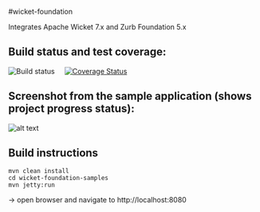 #wicket-foundation

Integrates Apache Wicket 7.x and Zurb Foundation 5.x



## Build status and test coverage:

![Build status](https://travis-ci.org/iluwatar/wicket-foundation.svg?branch=master)
&nbsp;&nbsp;&nbsp;
[![Coverage Status](https://coveralls.io/repos/iluwatar/wicket-foundation/badge.png?branch=master)](https://coveralls.io/r/iluwatar/wicket-foundation?branch=master)



## Screenshot from the sample application (shows project progress status):

![alt text](https://github.com/iluwatar/wicket-foundation/blob/master/catalog.jpg "Samples catalog")



## Build instructions

```
mvn clean install
cd wicket-foundation-samples
mvn jetty:run
```
-> open browser and navigate to http://localhost:8080
